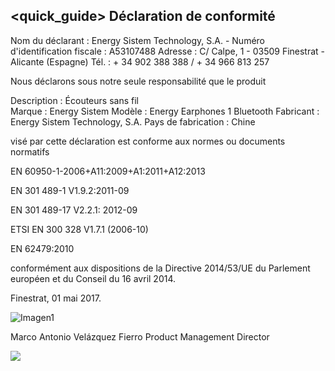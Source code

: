 ## <quick_guide> Déclaration de conformité

Nom du déclarant : Energy Sistem Technology, S.A. - Numéro d'identification fiscale : A53107488 
Adresse : C/ Calpe, 1 - 03509 Finestrat - Alicante (Espagne) 
Tél. : + 34 902 388 388  / + 34 966 813 257 

Nous déclarons sous notre seule responsabilité que le produit

Description : Écouteurs sans fil <br/>
Marque : Energy Sistem 
Modèle : Energy Earphones 1 Bluetooth 
Fabricant : Energy Sistem Technology, S.A. 
Pays de fabrication : Chine 

visé par cette déclaration est conforme aux normes ou documents normatifs

EN 60950-1-2006+A11:2009+A1:2011+A12:2013

EN 301 489-1 V1.9.2:2011-09 

EN 301 489-17 V2.2.1: 2012-09

ETSI EN 300 328 V1.7.1 (2006-10)

EN 62479:2010

conformément aux dispositions de la Directive 2014/53/UE du Parlement européen et du Conseil du 16 avril 2014.

Finestrat, 01 mai 2017.

![Imagen1](http://static.energysistem.com/images/manuals/42833/5915cdf54910a.jpg)

Marco Antonio Velázquez Fierro
Product Management Director

![](http://static.energysistem.com/images/manuals/39052/54887c2a4f567.jpg)
